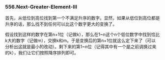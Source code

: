 ### 556.Next-Greater-Element-III

首先，从低位到高位找到第一个不满足升序的数字。显然，如果从低位到高位都是升序的话，那么找不到任何可以比这个数字更大的变换了。

假设找到这样的数字在第n+1位（记做k），那么在1\~n这个n个低位数字中找到恰比k大的数字（记做m），交换k和m。于是变换后的第n+1位就这么定下来了（可以分析出这就是最小的改动）。剩下来的第1~n位（记得其中有一个是之前调换过来的k），我们让它们按照降序排列即可。
